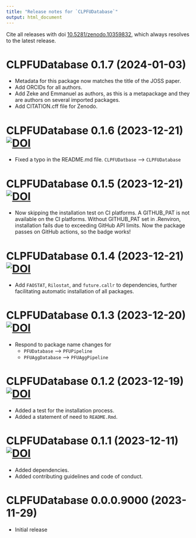 ```yaml
---
title: "Release notes for `CLPFUDatabase`"
output: html_document
---
```


Cite all releases with doi [10.5281/zenodo.10359832](https://doi.org/10.5281/zenodo.10359832), 
which always resolves to the latest release.


# CLPFUDatabase 0.1.7 (2024-01-03)

* Metadata for this package now matches the title of the JOSS paper.
* Add ORCIDs for all authors.
* Add Zeke and Emmanuel as authors, as this is a metapackage
  and they are authors on several imported packages.
* Add CITATION.cff file for Zenodo.


# CLPFUDatabase 0.1.6 (2023-12-21) [![DOI](https://zenodo.org/badge/DOI/10.5281/zenodo.10419552.svg)](https://doi.org/10.5281/zenodo.10419552)

* Fixed a typo in the README.md file.
  `CLPFUDatbase` --> `CLPFUDatabase`


# CLPFUDatabase 0.1.5 (2023-12-21) [![DOI](https://zenodo.org/badge/DOI/10.5281/zenodo.10419057.svg)](https://doi.org/10.5281/zenodo.10419057)

* Now skipping the installation test on CI platforms.
  A GITHUB_PAT is not available on the CI platforms.
  Without GITHUB_PAT set in .Renviron,
  installation fails due to exceeding GitHub API limits.
  Now the package passes on GitHub actions, 
  so the badge works!


# CLPFUDatabase 0.1.4 (2023-12-21) [![DOI](https://zenodo.org/badge/DOI/10.5281/zenodo.10418947.svg)](https://doi.org/10.5281/zenodo.10418947)

* Add `FAOSTAT`, `Rilostat`, and `future.callr` to dependencies,
  further facilitating automatic installation of all packages.


# CLPFUDatabase 0.1.3 (2023-12-20) [![DOI](https://zenodo.org/badge/DOI/10.5281/zenodo.10416583.svg)](https://doi.org/10.5281/zenodo.10416583)

* Respond to package name changes for
    - `PFUDatabase` --> `PFUPipeline`
    - `PFUAggDatabase` --> `PFUAggPipeline`


# CLPFUDatabase 0.1.2 (2023-12-19) [![DOI](https://zenodo.org/badge/DOI/10.5281/zenodo.10407859.svg)](https://doi.org/10.5281/zenodo.10407859)

* Added a test for the installation process.
* Added a statement of need to `README.Rmd`.


# CLPFUDatabase 0.1.1 (2023-12-11) [![DOI](https://zenodo.org/badge/DOI/10.5281/zenodo.10359833.svg)](https://doi.org/10.5281/zenodo.10359833)

* Added dependencies.
* Added contributing guidelines and code of conduct.


# CLPFUDatabase 0.0.0.9000 (2023-11-29)

* Initial release
